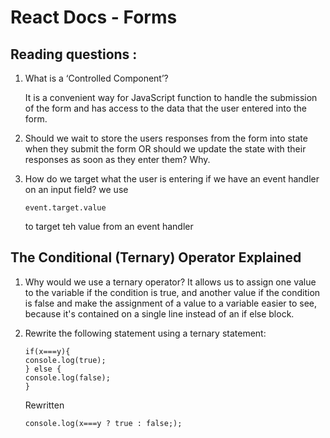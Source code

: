 # React Docs - Forms

## Reading questions :

1. What is a ‘Controlled Component’?

    It is a convenient way for JavaScript function to handle the submission of the form and has access to the data that the user entered into the form. 
2. Should we wait to store the users responses from the form into state when they submit the form OR should we update the state with their responses as soon as they enter them? Why.

3. How do we target what the user is entering if we have an event handler on an input field?
we use 
    ```
    event.target.value
    ```
    to target teh value from an event handler

## The Conditional (Ternary) Operator Explained

1. Why would we use a ternary operator?
    It allows us to assign one value to the variable if the condition is true, and another value if the condition is false and make the assignment of a value to a variable easier to see, because it's contained on a single line instead of an if else block.
    
2. Rewrite the following statement using a ternary statement:
    ```
    if(x===y){
    console.log(true);
    } else {
    console.log(false);
    }
    ```
    Rewritten
    ```
    console.log(x===y ? true : false;);
    ```